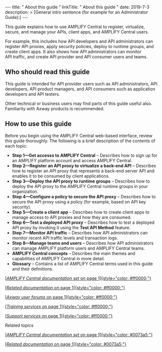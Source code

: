 --- title: " About this guide " linkTitle: " About this guide " date:
2019-7-3 description: &gt; \[General intro sentence (for example for an
Administrator Guide):\] --- ﻿

This guide explains how to use AMPLIFY Central to register, virtualize,
secure, and manage your APIs, client apps, and AMPLIFY Central users.

For example, this includes how API developers and API administrators can
register API proxies, apply security policies, deploy to runtime groups,
and create client apps. It also shows how API administrators can monitor
API traffic, and create API provider and API consumer users and teams.

Who should read this guide
--------------------------

This guide is intended for API provider users such as
API administrators, API developers, API product managers, and
API consumers such as application developers and API testers.

Other technical or business users may find parts of this guide useful
also. Familiarity with Axway products is recommended.

How to use this guide
---------------------

Before you begin using the AMPLIFY Central web-based interface, review
this guide thoroughly. The following is a brief description of the
contents of each topic:

-   **Step 1—Get accesss to AMPLIFY Central** – Describes how to sign up
    for an AMPLIFY platform account and access AMPLIFY Central.
-   **Step 2—Register an API proxy to virtualize a back-end API** –
    Describes how to register an API proxy that represents a back-end
    server API and enables it to be consumed by client applications.
-   **Step 3—Deploy the API proxy to runtime groups** – Describes how to
    deploy the API proxy to the AMPLIFY Central runtime groups in your
    organization.
-   **Step 4—Configure a policy to secure the API proxy** – Describes
    how to secure the API proxy using a policy (for example, based on
    API key security).
-   **Step 5—Create a client app** – Describes how to create client apps
    to manage access to API proxies and how they are consumed.
-   **Step 6—Test a deployed API proxy** – Describes how to test a
    deployed API proxy by invoking it using the **Test API Method**
    feature.
-   **Step 7—Monitor API traffic** – Describes how API administrators
    can monitor recent API traffic levels and transaction logs.
-   **Step 8—Manage teams and users** – Describes how API administrators
    can manage AMPLIFY platform users and AMPLIFY Central teams.
-   **AMPLIFY Central concepts** – Describes the main themes and
    capabilities of AMPLIFY Central in more detail.
-   **Glossary** – Contains a list of AMPLIFY Central terms used in this
    guide and their definitions.

[[*AMPLIFY Central documentation set* on page
1]{style="color: #ff0000;"}](API_Central_doc_set.htm)

[[*Related documentation* on page
1]{style="color: #ff0000;"}](c_related_docs.htm)

[[*Axway user forums* on page
1]{style="color: #ff0000;"}](User_forums.htm)

[[*Training services* on page
1]{style="color: #ff0000;"}](Training_services.htm)

[[*Support services* on page
1]{style="color: #ff0000;"}](Support_services.htm)

Related topics

[[*AMPLIFY Central documentation set* on page
1]{style="color: #0073a5;"}](API_Central_doc_set.htm)

[[*Related documentation* on page
1]{style="color: #0073a5;"}](c_related_docs.htm)
